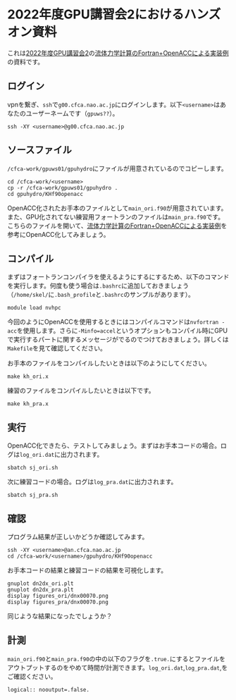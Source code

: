 # 2022年度GPU講習会2におけるハンズオン資料
これは[2022年度GPU講習会2](https://www.cfca.nao.ac.jp/content/gpu_workshop_2022_2)の[流体力学計算のFortran+OpenACCによる実装例](https://qiita.com/takiwaki_tomoya/items/af059b7fb8877f0e3d79)の資料です。

## ログイン
vpnを繋ぎ、`ssh`で`g00.cfca.nao.ac.jp`にログインします。以下`<username>`はあなたのユーザーネームです（`gpuws??`）。
    
    ssh -XY <username>@g00.cfca.nao.ac.jp

## ソースファイル
`/cfca-work/gpuws01/gpuhydro`にファイルが用意されているのでコピーします。
    
    cd /cfca-work/<username>
    cp -r /cfca-work/gpuws01/gpuhydro .
    cd gpuhydro/KHf90openacc

OpenACC化されたお手本のファイルとして`main_ori.f90`が用意されています。
また、GPU化されてない練習用フォートランのファイルは`main_pra.f90`です。
こちらのファイルを開いて、[流体力学計算のFortran+OpenACCによる実装例](https://qiita.com/takiwaki_tomoya/items/af059b7fb8877f0e3d79)を参考にOpenACC化してみましょう。

## コンパイル
まずはフォートランコンパイラを使えるようにするにするため、以下のコマンドを実行します。何度も使う場合は`.bashrc`に追加しておきましょう（`/home/skel/`に`.bash_profile`と`.bashrc`のサンプルがあります）。

    module load nvhpc
    
今回のようにOpenACCを使用するときにはコンパイルコマンドは`nvfortran -acc`を使用します。さらに`-Minfo=accel`というオプションもコンパイル時にGPUで実行するパートに関するメッセージがでるのでつけておきましょう。詳しくは`Makefile`を見て確認してください。

お手本のファイルをコンパイルしたいときは以下のようにしてください。
    
    make kh_ori.x
    
 練習のファイルをコンパイルしたいときは以下です。
    
    make kh_pra.x
    
## 実行
OpenACC化できたら、テストしてみましょう。まずはお手本コードの場合。ログは`log_ori.dat`に出力されます。
    
    sbatch sj_ori.sh
    
次に練習コードの場合。ログは`log_pra.dat`に出力されます。
    
    sbatch sj_pra.sh
    
## 確認
プログラム結果が正しいかどうか確認してみます。
    
    ssh -XY <username>@an.cfca.nao.ac.jp
    cd /cfca-work/<username>/gpuhydro/KHf90openacc
    
お手本コードの結果と練習コードの結果を可視化します。
    
    gnuplot dn2dx_ori.plt 
    gnuplot dn2dx_pra.plt 
    display figures_ori/dnx00070.png
    display figures_pra/dnx00070.png
    
同じような結果になったでしょうか？

## 計測
`main_ori.f90`と`main_pra.f90`の中の以下のフラグを`.true.`にするとファイルをアウトプットするのをやめて時間が計測できます。`log_ori.dat`,`log_pra.dat`,をご確認ください。
    
    logical:: nooutput=.false.
    
